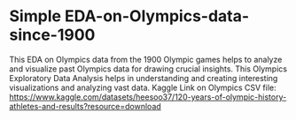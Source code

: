 # Simple EDA-on-Olympics-data-since-1900
This EDA on Olympics data from the 1900 Olympic games helps to analyze and visualize past Olympics data for drawing crucial insights. This Olympics Exploratory Data Analysis helps in understanding and creating interesting visualizations and analyzing vast data.
Kaggle Link on Olympics CSV file:
https://www.kaggle.com/datasets/heesoo37/120-years-of-olympic-history-athletes-and-results?resource=download
